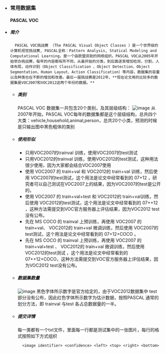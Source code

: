 - ### 常用数据集
    #### PASCAL VOC
- ##### 简介
        PASCAL VOC挑战赛 （The PASCAL Visual Object Classes ）是一个世界级的计算机视觉挑战赛, PASCAL全称：Pattern Analysis, Statical Modeling and Computational Learning，是一个由欧盟资助的网络组织。PASCAL VOC从2005年开始举办挑战赛，每年的内容都有所不同，从最开始的分类，到后面逐渐增加检测，分割，人体布局，动作识别（Object Classification 、Object Detection、Object Segmentation、Human Layout、Action Classification）等内容，数据集的容量以及种类也在不断的增加和改善。最后一届挑战赛是2012年，**现在论文用的比较多的数据集是VOC2007和VOC2012这两个年份的数据。**
    
    - ##### 类别
        PASCAL VOC 数据集一共包含20个类别，及其层级结构：
        ![image](https://arleyzhang.github.io/articles/1dc20586/1522997065951.png)
        从2007年开始，PASCAL VOC每年的数据集都是这个层级结构，总共四个大类：vehicle,household,animal,person，总共20个小类，预测的时候是只输出图中黑色粗体的类别
    
    - ##### 使用形似
        - 只用VOC2007的trainval 训练，使用VOC2007的test测试
        - 只用VOC2012的trainval 训练，使用VOC2012的test测试，这种用法很少使用，因为大家都会结合VOC2007使用
        - 使用 VOC2007 的 train+val 和 VOC2012的 train+val 训练，然后使用 VOC2007的test测试，这个用法是论文中经常看到的 07+12 ，研究者可以自己测试在VOC2007上的结果，因为VOC2007的test是公开的。
        - 使用 VOC2007 的 train+val+test 和 VOC2012的 train+val训练，然后使用  VOC2012的test测试，这个用法是论文中经常看到的 07++12 ，这种方法需提交到VOC官方服务器上评估结果，因为VOC2012 test没有公布。   
        - 先在 MS COCO 的 trainval 上预训练，再使用 VOC2007 的 train+val、 VOC2012的 train+val 微调训练，然后使用 VOC2007的test测试，这个用法是论文中经常看到的 07+12+COCO 。
        - 先在 MS COCO 的 trainval 上预训练，再使用 VOC2007 的 train+val+test 、 VOC2012的 train+val 微调训练，然后使用 VOC2012的test测试 ，这个用法是论文中经常看到的 07++12+COCO，这种方法需提交到VOC官方服务器上评估结果，因为VOC2012 test没有公布。
    
    - ##### 数据集数量
        ![image](https://arleyzhang.github.io/articles/1dc20586/1523033381386.png)
        黑色字体所示数字是官方给定的，由于VOC2012数据集中 test 部分没有公布，因此红色字体所示数字为估计数据，按照PASCAL 通常的划分方法，即 trainval 与test 各占总数据量的一半。
    
    - ##### 提交详情
        每一类都有一个txt文件，里面每一行都是测试集中的一张图片，每行的格式按照如下方式组织
        
            <image identifier> <confidence> <left> <top> <right> <bottom>